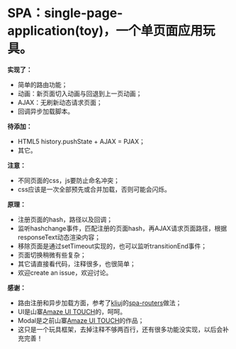
# SPA：single-page-application(toy)，一个单页面应用玩具。

**实现了：**
* 简单的路由功能；
* 动画：新页面切入动画与回退到上一页动画；
* AJAX：无刷新动态请求页面；
* 回调异步加载脚本。

**待添加：**
* HTML5 history.pushState + AJAX = PJAX；
* 其它。

**注意：**
* 不同页面的css，js要防止命名冲突；
* css应该是一次全部预先或合并加载，否则可能会闪烁。

**原理：**
* 注册页面的hash，路径以及回调；
* 监听hashchange事件，匹配注册的页面hash，再AJAX请求页面路径，根据responseText动态渲染内容；
* 移除页面是通过setTimeout实现的，也可以监听transitionEnd事件；
* 页面切换稍微有些复杂；
* 其它请直接看代码，注释很多，也很简单；
* 欢迎create an issue，欢迎讨论。

**感谢：**
* 路由注册和异步加载方面，参考了[kliuj](https://github.com/kliuj)的[spa-routers](https://github.com/kliuj/spa-routers)做法；
* UI是山寨[Amaze UI TOUCH](http://t.amazeui.org/)的，呵呵。
* Modal是之前山寨[Amaze UI TOUCH](http://t.amazeui.org/kitchen-sink/#/modal)的作品；
* 这只是一个玩具框架，去掉注释不够两百行，还有很多功能没实现，以后会补充完善！
